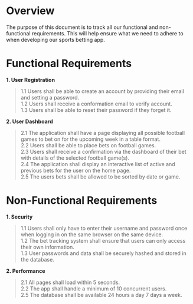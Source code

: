 # Overview

<p>
The purpose of this document is to track all our functional and non-functional requirements. This will help ensure what we need to adhere to when developing our sports betting app.
</p>

# Functional Requirements
**1. User Registration**
> 1.1 Users shall be able to create an account by providing their email and setting a password.
<br> 1.2 Users shall receive a conformation email to verify account.
<br> 1.3 Users shall be able to reset their password if they forget it.

**2. User Dashboard**
> 2.1 The application shall have a page displaying all possible football games to bet on for the upcoming week in a table format.
<br> 2.2 Users shall be able to place bets on football games.
<br> 2.3 Users shall receive a confirmation via the dashboard of their bet with details of the selected football game(s).
<br> 2.4 The application shall display an interactive list of active and previous bets for the user on the home page.
<br> 2.5 The users bets shall be allowed to be sorted by date or game.

# Non-Functional Requirements
**1. Security**
> 1.1 Users shall only have to enter their username and password once when logging in on the same browser on the same device.
<br> 1.2 The bet tracking system shall ensure that users can only access their own information.
<br> 1.3 User passwords and data shall be securely hashed and stored in the database.

**2. Performance**
> 2.1 All pages shall load within 5 seconds.
<br> 2.2 The app shall handle a minimum of 10 concurrent users.
<br> 2.5 The database shall be available 24 hours a day 7 days a week.
